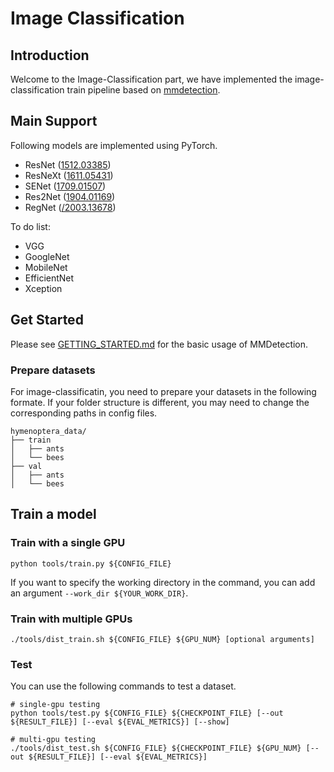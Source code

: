 # Image Classification

## Introduction

Welcome to the Image-Classification part, we have implemented the image-classification train pipeline based on [mmdetection](https://github.com/open-mmlab/mmdetection).


## Main Support

Following models are implemented using PyTorch.

* ResNet ([1512.03385](https://arxiv.org/abs/1512.03385))
* ResNeXt ([1611.05431](https://arxiv.org/abs/1611.05431))
* SENet ([1709.01507](https://arxiv.org/abs/1709.01507))
* Res2Net ([1904.01169](https://arxiv.org/abs/1904.01169))
* RegNet ([/2003.13678](https://arxiv.org/pdf/2003.13678.pdf))

To do list:
* VGG
* GoogleNet
* MobileNet
* EfficientNet
* Xception

## Get Started
Please see [GETTING_STARTED.md](https://github.com/open-mmlab/mmdetection/blob/master/docs/getting_started.md) for the basic usage of MMDetection.

### Prepare datasets

For image-classificatin, you need to prepare your datasets in the following formate. 
If your folder structure is different, you may need to change the corresponding paths in config files. 

```plain
hymenoptera_data/
├── train
│   ├── ants
│   └── bees
├── val
│   ├── ants
│   └── bees
```

## Train a model
### Train with a single GPU

```shell
python tools/train.py ${CONFIG_FILE}
```

If you want to specify the working directory in the command, you can add an argument `--work_dir ${YOUR_WORK_DIR}`.

### Train with multiple GPUs

```shell
./tools/dist_train.sh ${CONFIG_FILE} ${GPU_NUM} [optional arguments]
```

### Test 

You can use the following commands to test a dataset.

```shell
# single-gpu testing
python tools/test.py ${CONFIG_FILE} ${CHECKPOINT_FILE} [--out ${RESULT_FILE}] [--eval ${EVAL_METRICS}] [--show]

# multi-gpu testing
./tools/dist_test.sh ${CONFIG_FILE} ${CHECKPOINT_FILE} ${GPU_NUM} [--out ${RESULT_FILE}] [--eval ${EVAL_METRICS}]
```